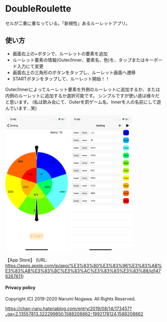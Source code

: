 # DoubleRoulette
セルが二重に重なっている。「新規性」あるルーレットアプリ。

## 使い方
* 画面右上の+ボタンで、ルーレットの要素を追加
* ルーレット要素の情報(Outer/Inner、要素名、色)を、タップまたはキーボード入力にて変更
* 画面右上の三角形のボタンをタップし、ルーレット画面へ遷移
* STARTボタンをタップして、ルーレット開始！！


Outer/Innerによってルーレット要素を外側のルーレットに追加するか、または内側のルーレットに追加するか選択可能です。
シンプルですが使い道は様々だと思います。
(私は飲み会にて、Outerを罰ゲーム名、Innerを人の名前にして遊んでいます…笑)

<img src="Pictures/iPhone11-1.png" width="200px" /> <img src="Pictures/iPhone11-2.png" width="200px" />

【App Store】
(URL: https://apps.apple.com/jp/app/%E3%83%80%E3%83%96%E3%83%AB%E3%83%AB%E3%83%BC%E3%83%AC%E3%83%83%E3%83%88/id1476267611)

#### Privacy policy
Copyright (C) 2019-2020 Narumi Nogawa. All Rights Reserved.

https://chan-naru.hatenablog.com/entry/2019/08/14/173457?_ga=2.13557813.322299850.1588208862-1992178124.1588208862
